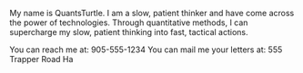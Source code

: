 My name is QuantsTurtle. I am a slow, patient thinker and have come across the power of technologies. Through quantitative methods, I can supercharge my slow, patient thinking into fast, tactical actions.

You can reach me at: 905-555-1234
You can mail me your letters at: 555 Trapper Road Ha

